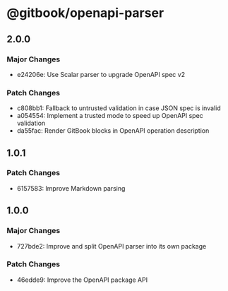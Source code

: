 # @gitbook/openapi-parser

## 2.0.0

### Major Changes

-   e24206e: Use Scalar parser to upgrade OpenAPI spec v2

### Patch Changes

-   c808bb1: Fallback to untrusted validation in case JSON spec is invalid
-   a054554: Implement a trusted mode to speed up OpenAPI spec validation
-   da55fac: Render GitBook blocks in OpenAPI operation description

## 1.0.1

### Patch Changes

-   6157583: Improve Markdown parsing

## 1.0.0

### Major Changes

-   727bde2: Improve and split OpenAPI parser into its own package

### Patch Changes

-   46edde9: Improve the OpenAPI package API
